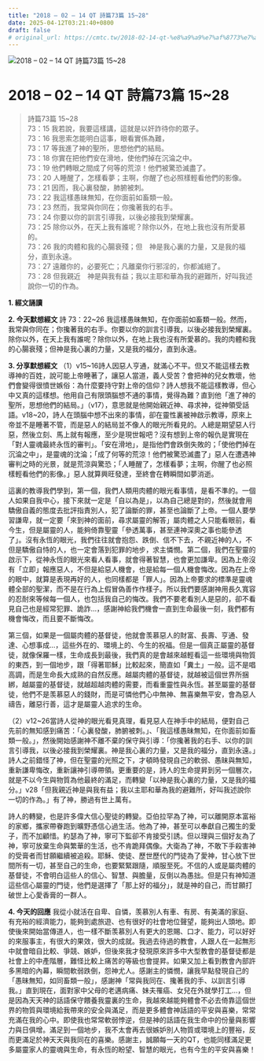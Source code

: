 ```yaml
---
title: "2018 – 02 – 14 QT 詩篇73篇 15~28"
date: 2025-04-12T03:21:40+0800
draft: false
# original_url: https://cmtc.tw/2018-02-14-qt-%e8%a9%a9%e7%af%8773%e7%af%87-1528
---
```


![2018 – 02 – 14 QT 詩篇73篇 15\~28](/images/qt.jpg   "2018 – 02 – 14 QT 詩篇73篇 15\~28")

# 2018 – 02 – 14 QT 詩篇73篇 15\~28

> 詩篇73篇 15\~28  
> 73：15 我若說，我要這樣講，這就是以奸詐待你的眾子。  
> 73：16 我思索怎能明白這事，眼看實係為難，  
> 73：17 等我進了神的聖所，思想他們的結局。  
> 73：18 你實在把他們安在滑地，使他們掉在沉淪之中。  
> 73：19 他們轉眼之間成了何等的荒涼！他們被驚恐滅盡了。  
> 73：20 人睡醒了，怎樣看夢；主啊，你醒了也必照樣輕看他們的影像。  
> 73：21 因而，我心裏發酸，肺腑被刺。  
> 73：22 我這樣愚昧無知，在你面前如畜類一般。  
> 73：23 然而，我常與你同在；你攙著我的右手。  
> 73：24 你要以你的訓言引導我，以後必接我到榮耀裏。  
> 73：25 除你以外，在天上我有誰呢？除你以外，在地上我也沒有所愛慕的。  
> 73：26 我的肉體和我的心腸衰殘；但　神是我心裏的力量，又是我的福分，直到永遠。  
> 73：27 遠離你的，必要死亡；凡離棄你行邪淫的，你都滅絕了。  
> 73：28 但我親近　神是與我有益；我以主耶和華為我的避難所，好叫我述說你一切的作為。

**1. 經文誦讀**

**2.  今天默想經文**
詩 73：22\~26 我這樣愚昧無知，在你面前如畜類一般。然而，我常與你同在；你攙著我的右手。你要以你的訓言引導我，以後必接我到榮耀裏。除你以外，在天上我有誰呢？除你以外，在地上我也沒有所愛慕的。我的肉體和我的心腸衰殘；但神是我心裏的力量，又是我的福分，直到永遠。

**3. 分享默想經文**
（1）v15\~16詩人因惡人亨通，就滿心不平。但又不能這樣去教導神的百姓，說可能上帝睡著了，讓惡人當道，義人受苦？會把神的兒女教壞，他們會變得很憤世嫉俗：為什麼要持守對上帝的信仰？詩人想我不能這樣教導，但心中又真的這樣想。他用自己有限頭腦想不通的事情，覺得為難？直到他「進了神的聖所，思想他們的結局。」（v17），意思就是他開始親近神、尋求神，從神領受話語。v18\~20，詩人在頭腦中想不出來的事情，卻在靈性裏被神啟示教導，原來上帝並不是睡著不管，而是惡人的結局並不像人的眼光所看見的。人總是期望惡人行惡，然後立刻、馬上就有報應，至少是現世報吧？沒有想到上帝的報仇是實現在「對人靈魂最終永恆的審判」。「安在滑地」，是指他們會跌倒失敗的；「使他們掉在沉淪之中」，是靈魂的沈淪；「成了何等的荒涼！他們被驚恐滅盡了」惡人在遭遇神審判之時的光景，就是荒涼與驚恐；「人睡醒了，怎樣看夢；主啊，你醒了也必照樣輕看他們的影像。」惡人就算興旺發達，至終會在轉瞬間如夢消逝。

這裏的教導我們學到，第一個，我們人類用肉體的眼光看事情，是看不準的。一個人如果自我中心，接下來就一定是「自以為是」，以為自己總是對的，然後就會用驕傲自義的態度去批評指責別人，犯了論斷的罪，甚至也論斷了上帝。一個人要學習謙卑，就一定要「來到神的面前，尋求屬靈的解答」屬肉體之人只能看眼前，看今生，但是屬靈的人，能夠倚靠聖靈「參透萬事，甚至連神深奧之事也能參透了」。沒有永恆的眼光，我們往往就會抱怨、跌倒、信不下去，不親近神的人，不但是驕傲自恃的人，也一定會落到犯罪的地步，求主憐憫。第二個，我們在聖靈的啟示下，從神永恆的眼光來看人看事，就會得著智慧，也會更加謙卑。因為上帝沒有「立即」報應惡人，不但是給惡人機會，也是給每一個人機會悔改。因為在上帝的眼中，就算是表現再好的人，也同樣都是「罪人」。因為上帝要求的標準是靈魂體全部的聖潔，而不是在行為上假冒偽善作作樣子。所以我們要感謝神用長久寬容的忍耐來等候每一個人，也包括我自己的悔改。我們不要老看別人是惡的，卻不看見自己也是經常犯罪、詭詐…，感謝神給我們機會一直到生命最後一刻，我們都有機會悔改，而且要不斷悔改。

第三個，如果是一個屬肉體的基督徒，他就會羡慕惡人的財富、長壽、亨通、發達、心想事成…，這些外在的、環境上的、今生的祝福。但是一個真正屬靈的基督徒，就像保羅一樣，生命成長到最後，我們真的是會越來越輕看這一些環境與物質的東西，到一個地步，跟「得著耶穌」比較起來，簡直如「糞土」一般。這不是唱高調，而是生命長大成熟的自然反應。越屬肉體的基督徒，就越被這個世界所捆綁，越屬靈的基督徒，就越超越肉體的需要，而看重靈性與永恆。甚至屬靈的基督徒，他們不是羡慕惡人的錢財，而是可憐他們心中無神、無喜樂無平安，會為惡人禱告，離惡行善，這才是屬靈人追求的生命。

（2）v12\~26當詩人從神的眼光看見真理，看見惡人在神手中的結局，便對自己先前的無知感到痛苦：「心裏發酸，肺腑被刺。」、「我這樣愚昧無知，在你面前如畜類一般。」，然後開始感謝神不離不棄的保守與引導：「你攙著我的右手、以你的訓言引導我，以後必接我到榮耀裏。神是我心裏的力量，又是我的福分，直到永遠。」詩人之前錯怪了神，但在聖靈的光照之下，才頓時發現自己的軟弱、愚昧與無知，重新謙卑悔改，重新讓神引導帶領。更重要的是，詩人的生命提昇到另一個層次，就是不以今生與物質為他最終的滿足，而轉變「以神是我心裏的力量，又是我的福分。」v28「但我親近神是與我有益；我以主耶和華為我的避難所，好叫我述說你一切的作為。」有了神，勝過有世上萬有。

詩人的轉變，也是許多偉大信心聖徒的轉變。亞伯拉罕為了神，可以離開原本富裕的家鄉，攜家帶眷跑到曠野憑信心過生活。他為了神，甚至可以奉獻自己獨生的愛子，而不加顧惜。約瑟為了神，寧可下監卻不肯接受引誘。但以理與三個好友為了神，寧可放棄生命與繁華的生活，也不肯跪拜偶像。大衛為了神，不敢下手殺害神的受膏者而甘願繼續被追殺。耶穌、使徒、歷世歷代的門徒為了愛神，甘心放下世間所有一切，甚至自己的生命，也要緊緊跟隨，順服至死。不信的人或是屬肉體的基督徒，不會明白這些人的信心、智慧、與膽量，反倒以為愚拙。但是只有神知道這些信心屬靈的門徒，他們是選擇了「那上好的福分」，就是神的自己，而甘願打破世上心愛香膏的一群人。

**4. 今天的回應**
我從小就活在自卑、自憐，羡慕別人有車、有房、有美滿的家庭、有充裕的經濟能力，能夠到處旅遊、也有很好的社會地位聲望，能夠出人頭地。即使後來開始當傳道人，也一樣不斷羡慕別人有更大的恩賜、口才、能力，可以好好的來服事主，有很大的果效，很大的成就。我過去待過的教會，人跟人在一起無形中就會暗自比較、爭競、嫉妒，但後來我才發現原來許多中大型教會的基督徒都是社會上的中產階層，難怪比較上痛苦的等級也會提昇。如果又加上看到教會內部許多黑暗的內幕，瞬間軟弱跌倒，怨神尤人。感謝主的憐憫，讓我早點發現自己的「愚昧無知，如同畜類一般」，感謝神「常與我同在、攙著我的手、以訓言引導我。」直到現在，面對家中父母的老邁病痛、妹夫罹癌、女兒在外就學打工…，但是因為天天神的話語保守餵養我靈裏的生命，我越來越能夠體會不必去倚靠這個世界的物質與環境給我帶來的安全與滿足，而是更多體會神話語的平安與喜樂，常常充滿在我的心中。即使我也常常軟弱悖逆，但是神的話語在我生命中的份量與影響力與日俱增。滿足到一個地步，我不太會再去很嫉妒別人物質或環境上的豐裕，反而更滿足於神天天與我同在的喜樂。感謝主，誠願每一天的QT，也能同樣滿足更多屬靈家人的靈魂與生命，有永恆的盼望、智慧的眼光，也有今生的平安與喜樂！
